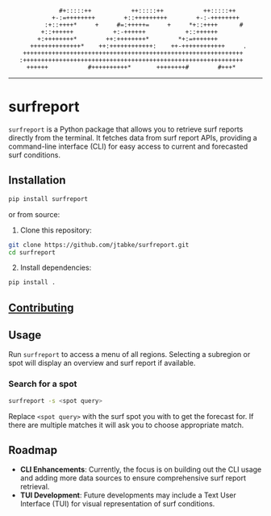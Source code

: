                   #+:::::++           ++:::::++           ++:::::++
                +-:=++++++++        +::+++++++++        +-:-++++++++
              :+::++++*     +     #=:+++++=     +     *+::++++      #
             +::++++++           +:-++++++           +::++++++
            +:++++++++*        ++:++++++++*        *+:=+++++++
          ++++++++++++++*    ++:++++++++++++:    ++-++++++++++++     .
        +++++++++++++++++++++++++++++++++++++++++++++++++++++++++++++
       :+++++++++++++++++++++++++++++++++++++++++++++++++++++++++++++
         ++++++           #++++++++++*       ++++++++#        #+++*

---

# surfreport

`surfreport` is a Python package that allows you to retrieve surf reports directly from the terminal. It fetches data from surf report APIs, providing a command-line interface (CLI) for easy access to current and forecasted surf conditions.

## Installation

```sh
pip install surfreport
```

or from source:

1. Clone this repository:

```sh
git clone https://github.com/jtabke/surfreport.git
cd surfreport
```

2. Install dependencies:

```sh
pip install .
```

## [Contributing](./CONTRIBUTING.md)

## Usage

Run `surfreport` to access a menu of all regions. Selecting a subregion or spot will display an overview and surf report if available.

### Search for a spot

```sh
surfreport -s <spot query>
```

Replace `<spot query>` with the surf spot you with to get the forecast for. If there are multiple matches it will ask you to choose appropriate match.

## Roadmap

- **CLI Enhancements**: Currently, the focus is on building out the CLI usage and adding more data sources to ensure comprehensive surf report retrieval.
- **TUI Development**: Future developments may include a Text User Interface (TUI) for visual representation of surf conditions.
